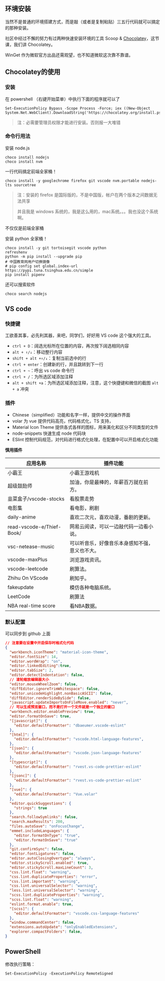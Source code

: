## 环境安装

当然不是普通的环境搭建方式，而是敲（或者是复制粘贴）三五行代码就可以搞定的那种安装。

社区中经过不懈的努力有过两种快速安装环境的工具 Scoop & [Chocolatey](https://community.chocolatey.org/packages)，这节课，我们讲 Chocolatey。

WinGet 作为微软官方出品还需观望，也不知道微软这次靠不靠谱。

## Chocolatey的使用

### 安装

在 powershell （右键开始菜单）中执行下面的程序就可以了

```shell
Set-ExecutionPolicy Bypass -Scope Process -Force; iex ((New-Object System.Net.WebClient).DownloadString('https://chocolatey.org/install.ps1'))
```

> 注：必需要管理员权限才能进行安装。否则报一大堆错

### 命令行用法

安装 node.js

```shell
choco install nodejs 
choco install nvm
```

一行代码搞定前端全家桶！

```shell
choco install -y googlechrome firefox git vscode nvm.portable nodejs-lts sourcetree
```

> 注：安装的 firefox 是国际版的，不是中国版，帐户在两个版本之间数据无法共享
>
> 并且我是 windows 系统的，我是这么用的，mac系统。。。我也没这个系统啊。

不仅仅是前端全家桶

安装 python 全家桶！

```shell
choco install -y git tortoisegit vscode python
refreshenv
python -m pip install --upgrade pip
# 中国教育网用户切换镜像
# pip config set global.index-url https://pypi.tuna.tsinghua.edu.cn/simple
pip install pipenv
```

还可以搜索软件

```
choco search nodejs
```

## VS code

### 快捷键

工欲善其事，必先利其器，来吧，同学们，好好用 VS code 这个强大的工具。

- `ctrl + D`：阔选光标所在位置的内容，再次按下阔选相同内容
- `alt + ↑/↓`：移动整行内容
- `shift + alt +↑/↓`：复制当前选中的行
- `ctrl + enter`：创建新的行，并且跳转到下一行
- `ctrl + ~`：呼出 vs code 命令行
- `ctrl + /`：为所选区域添加注释
- `alt + shift +a`：为所选区域添加注释，注意，这个快捷键和微信的截图 `alt + a` 冲突

### 插件

- Chinese（simplified）功能和名字一样，提供中文的操作界面
- volar 为 vue 提供代码高亮，代码格式化，TS 支持，
- Material  Icon Theme 提供各式各样的图标，用来美化和区分不同类型的文件
- node-snippets  快速生成 node 代码块
- ESlint 控制代码规范，对代码进行格式化处理，在配置中可以开启格式化功能

**慎用插件**

| 应用名称                  | 插件功能                                       |
| ------------------------- | ---------------------------------------------- |
| 小霸王                    | 小霸王游戏机                                   |
| 超级鼓励师                | 加油，你是最棒的，年薪百万就在前方。           |
| 韭菜盒子/vscode-stocks    | 看股票走势                                     |
| 电影集                    | 看电影，刷剧                                   |
| daily-anime               | 喜欢二次元，喜欢动漫，番剧的更新。             |
| read-vscode-e/Thief-Book/ | 网易云阅读，可以一边敲代码一边看小说。         |
| vsc-netease-music         | 可以听音乐，好像音乐本身感知不强，意义也不大。 |
| vscode-maxPlus            | 浏览游戏资讯。                                 |
| vscode-leetcode           | 刷算法。                                       |
| Zhihu On VScode           | 刷知乎。                                       |
| fakeupdate                | 模仿各种电脑系统。                             |
| LeetCode                  | 刷算法                                         |
| NBA real-time score       | 看NBA数据。                                    |



### 默认配置

可以同步到 github 上面

```json
// 注意要在设置中开启保存时格式化代码
{
  "workbench.iconTheme": "material-icon-theme",
  "editor.fontSize": 14,
  "editor.wordWrap": "on",
  "editor.linkedEditing":true,
  "editor.tabSize": 2,
  "editor.detectIndentation": false,
  // 滚轮缩放编辑器大小
  "editor.mouseWheelZoom": false,
  "diffEditor.ignoreTrimWhitespace": false,
  "editor.unicodeHighlight.nonBasicASCII": false,
  "diffEditor.renderSideBySide": false,
  "javascript.updateImportsOnFileMove.enabled": "never",
  // 可以生成预览窗口，而不是打开一个文件就是一个独立的窗口
  "workbench.editor.enablePreview": true, 
  "editor.formatOnSave": true,
  "[javascript]": {
    "editor.defaultFormatter": "dbaeumer.vscode-eslint"
  },
  "[html]": {
    "editor.defaultFormatter": "vscode.html-language-features",
  },
  "[json]": {
    "editor.defaultFormatter": "vscode.json-language-features"
  },
  "[typescript]": {
    "editor.defaultFormatter": "rvest.vs-code-prettier-eslint"
  },
  "[jsonc]": {
    "editor.defaultFormatter": "rvest.vs-code-prettier-eslint"
  },
  "[vue]": {
    "editor.defaultFormatter": "Vue.volar"
  },
  "editor.quickSuggestions": {
    "strings": true
  },
  "search.followSymlinks": false,
  "search.maxResults": 200,
  "files.autoSave": "onFocusChange",
  "emmet.includeLanguages": {
    "editor.formatOnType": "true",
    "editor.formatOnSave": "true"
  },
  "git.confirmSync": false,
  "editor.fontLigatures": false,
  "editor.autoClosingOvertype": "always",
  "editor.stickyScroll.enabled": true,
  "editor.stickyScroll.maxLineCount": 3,
  "css.lint.float": "warning",
  "css.lint.duplicateProperties": "error",
  "css.lint.important": "warning",
  "css.lint.universalSelector": "warning",
  "less.lint.universalSelector": "warning",
  "scss.lint.duplicateProperties": "warning",
  "scss.lint.float": "warning",
  "eslint.format.enable": true,
  "[scss]": {
    "editor.defaultFormatter": "vscode.css-language-features"
  },
  "window.commandCenter": false,
  "extensions.autoUpdate": "onlyEnabledExtensions",
  "explorer.compactFolders": false,
}
```

## PowerShell

修改执行策略：

`Set-ExecutionPolicy -ExecutionPolicy RemoteSigned`
